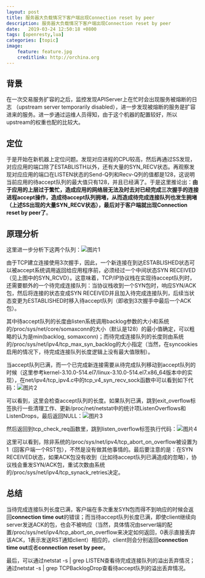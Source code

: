```yaml
---
layout: post
title: 服务器大负载情况下客户端出现Connection reset by peer 
description: 服务器大负载情况下客户端出现Connection reset by peer
date:   2019-03-24 12:50:18 +0800
tags: [openresty,lua]
categories: [topic]
image:
    feature: feature.jpg
    creditlink: http://orchina.org
---
```



## **背景**

在一次交易服务扩容的之后，监控发现APIServer上在忙时会出现服务被熔断的日志 （upstream server temporarily disabled），进一步发现被熔断的服务是扩容进来的服务。进一步通过运维人员得知，由于这个机器的配置较好，所以upstream的权重也配的比较大。

## **定位**

于是开始在新机器上定位问题。发现对应进程的CPU较高，然后再通过SS发现，对应应用的端口除了ESTABLISTH以外，还有大量的SYN_RECV状态。再观察发现对应应用的端口在LISTEN状态的Send-Q列和Recv-Q列的值都是128，这说明当前应用的待accept队列的最大值只有128，并且已经满了。于是这里推论出：**由于应用的上层过于繁忙，造成应用的网络层无法及时去对已经完成三次握手的连接进程accept操作，造成待accept队列拥堵，从而造成待完成连接队列也发生拥堵（上述SS出现的大量SYN_RECV状态），最后对于客户端就出现Connection reset by peer了**。

## **原理分析**

这里进一步分析下这两个队列：![图片1](https://lua.ren/images/blog/tweyseo/图片1.png)

由于TCP建立连接使用3次握手，因此，一个新连接在到达ESTABLISHED状态可以被accept系统调用返回给应用程序前，必须经过一个中间状态SYN RECEIVED（见上图中的SYN_RCVD）。这意味着，TCP/IP协议栈在实现待accept队列时，还需要额外的一个待完成连接队列：当协议栈收到一个SYN包时，响应SYN/ACK包，然后将连接的状态变成SYN RECEIVED并且加入待完成连接队列，后续当状态变更为ESTABLISHED时移入待accept队列（即收到3次握手中最后一个ACK包）。

其中待accept队列的长度由listen系统调用backlog参数的大小和系统的/proc/sys/net/core/somaxconn的大小（默认是128）的最小值确定，可以粗略的认为是min(backlog, somaxconn)；而待完成连接队列的长度则由系统的/proc/sys/net/ipv4/tcp_max_syn_backlog的大小指定（当然，在syncookies启用的情况下，待完成连接队列长度逻辑上没有最大值限制）。

当accept队列已满，而一个已完成新连接需要从待完成队列移动到accept队列的时候（这里参考kernel-3.10.0-514.el7/linux-3.10.0-514.el7.x86_64版本中的实现），在net/ipv4/tcp_ipv4.c中的tcp_v4_syn_recv_sock函数中可以看到如下代码：![图片2](https://lua.ren/images/blog/tweyseo/图片2.png)

可以看到，这里会检查accept队列的长度。如果队列已满，跳到exit_overflow标签执行一些清理工作、更新/proc/net/netstat中的统计项ListenOverflows和ListenDrops，最后返回NULL：![图片3](https://lua.ren/images/blog/tweyseo/图片3.png)

然后返回到tcp_check_req函数里，跳到listen_overflow标签执行代码：![图片4](https://lua.ren/images/blog/tweyseo/图片4.png)

这里可以看到，除非系统的/proc/sys/net/ipv4/tcp_abort_on_overflow被设置为1（回客户端一个RST包），不然是没有做其他事情的。最后要注意的是：在SYN RECEIVED状态，如果ACK包没有收到（比如待accept队列已满造成的忽略），协议栈会重发SYN/ACK包，重试次数由系统的/proc/sys/net/ipv4/tcp_synack_retries决定。

## **总结**

当待完成连接队列长度已满，客户端在多次重发SYN包而得不到响应的时候会返回**connection time out**的错误；而当待accept队列长度已满，即使client继续向server发送ACK的包，也会不被响应（当然，具体情况由server端的配置/proc/sys/net/ipv4/tcp_abort_on_overflow来决定如何返回，0表示直接丢弃该ACK，1表示发送RST通知client）相应的，client则会分别返回**connection time out**或者**connection reset by peer**。

最后，可以通过netstat -s | grep LISTEN查看待完成连接队列的溢出丢弃情况；通过netstat -s | grep TCPBacklogDrop查看待accept队列的溢出丢弃情况。
